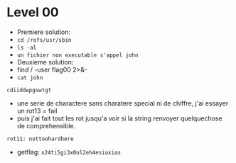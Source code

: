 # Level 00

- Premiere solution:
 - `cd /rofs/usr/sbin`
 - `ls -al`
 - `un fichier non executable s'appel john`
- Deuxieme solution:
 - find / -user flag00 2>&-
- `cat john`
```
cdiiddwpgswtgt
```
- une serie de charactere sans charatere special ni de chiffre, j'ai essayer un rot13 = fail
- puis j'ai fait tout les rot jusqu'a voir si la string renvoyer quelquechose de comprehensible.
```
rot11: nottoohardhere
```
- getflag: `x24ti5gi3x0ol2eh4esiuxias`
